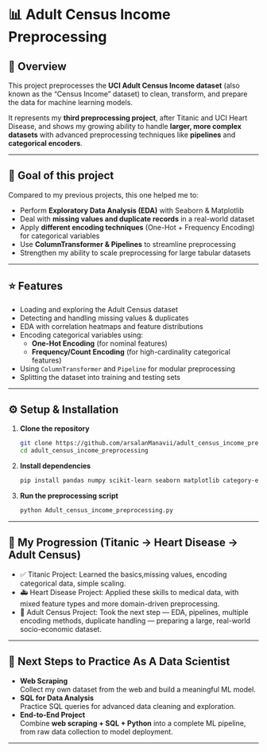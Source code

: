 # 📊 Adult Census Income Preprocessing

## 📌 Overview
This project preprocesses the **UCI Adult Census Income dataset** (also known as the “Census Income” dataset) to clean, transform, and prepare the data for machine learning models.  

It represents my **third preprocessing project**, after Titanic and UCI Heart Disease, and shows my growing ability to handle **larger, more complex datasets** with advanced preprocessing techniques like **pipelines** and **categorical encoders**.

---

## 🎯 Goal of this project
Compared to my previous projects, this one helped me to:
- Perform **Exploratory Data Analysis (EDA)** with Seaborn & Matplotlib  
- Deal with **missing values and duplicate records** in a real-world dataset  
- Apply **different encoding techniques** (One-Hot + Frequency Encoding) for categorical variables  
- Use **ColumnTransformer & Pipelines** to streamline preprocessing  
- Strengthen my ability to scale preprocessing for large tabular datasets  

---

## ⭐ Features
- Loading and exploring the Adult Census dataset  
- Detecting and handling missing values & duplicates  
- EDA with correlation heatmaps and feature distributions  
- Encoding categorical variables using:
  * **One-Hot Encoding** (for nominal features)  
  * **Frequency/Count Encoding** (for high-cardinality categorical features)  
- Using `ColumnTransformer` and `Pipeline` for modular preprocessing  
- Splitting the dataset into training and testing sets  

---

## ⚙️ Setup & Installation
1. **Clone the repository**
   ```bash
   git clone https://github.com/arsalanManavii/adult_census_income_preprocessing.git
   cd adult_census_income_preprocessing

2. **Install dependencies**
   ```bash
   pip install pandas numpy scikit-learn seaborn matplotlib category-encoders
3. **Run the preprocessing script**
   ```bash
   python Adult_census_income_preprocessing.py

---

## 🚀 My Progression (Titanic → Heart Disease → Adult Census)
- ✅ Titanic Project: Learned the basics,missing values, encoding categorical data, simple scaling.
- 🚑 Heart Disease Project: Applied these skills to medical data, with mixed feature types and more domain-driven preprocessing.
- 🏢 Adult Census Project: Took the next step — EDA, pipelines, multiple encoding methods, duplicate handling — preparing a large, real-world socio-economic dataset.
---
## 💯 Next Steps to Practice As A Data Scientist
- **Web Scraping**  
  Collect my own dataset from the web and build a meaningful ML model.  
- **SQL for Data Analysis**  
  Practice SQL queries for advanced data cleaning and exploration.  
- **End-to-End Project**  
  Combine **web scraping + SQL + Python** into a complete ML pipeline, from raw data collection to model deployment.  

---
